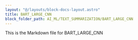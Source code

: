 ```yaml
---
layout: "@/layouts/block-docs-layout.astro"
title: BART_LARGE_CNN
block_folder_path: AI_ML/TEXT_SUMMARIZATION/BART_LARGE_CNN
---
```


This is the Markdown file for BART_LARGE_CNN

